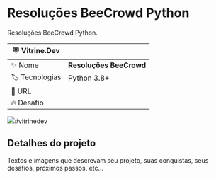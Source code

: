 # Resoluções BeeCrowd Python

Resoluções BeeCrowd Python.

| :placard: Vitrine.Dev |     |
| -------------  | --- |
| :sparkles: Nome        | **Resoluções BeeCrowd**
| :label: Tecnologias | Python 3.8+
| :rocket: URL         | 
| :fire: Desafio     | 

<!-- Inserir imagem com a #vitrinedev ao final do link -->
![](https://via.placeholder.com/1200x500.png?text=imagem+lindona+do+meu+projeto#vitrinedev)#vitrinedev

## Detalhes do projeto

Textos e imagens que descrevam seu projeto, suas conquistas, seus desafios, próximos passos, etc...

